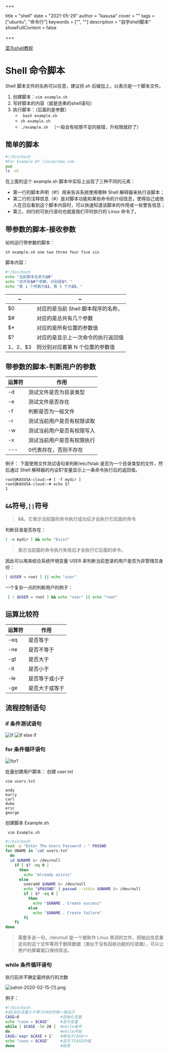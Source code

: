 +++

title = "shell"
date = "2021-05-29"
author = "kasusa"
cover = ""
tags = ["ubuntu", "命令行"]
keywords = ["", ""]
description = "自学shell脚本"
showFullContent = false

+++


[菜鸟shell教程](https://www.runoob.com/linux/linux-shell-variable.html)

# Shell 命令脚本

Shell 脚本文件的名称可以任意，建议将.sh 后缀加上，以表示是一个脚本文件。

1. 创建脚本：`vim example.sh`
2. 写好脚本的内容（就是连串的shell语句）
3. 执行脚本：（后面的是参数）
    * ` bash example.sh`
    * `sh example.sh`
    * `./example.sh ` （一般会有权限不足的报错，升权限就好了）

## 简单的脚本
```sh
#!/bin/bash
#For Example BY linuxprobe.com
pwd
ls -al
```

在上面的这个 example.sh 脚本中实际上出现了三种不同的元素：
* 第一行的脚本声明（#!）用来告诉系统使用哪种 Shell 解释器来执行该脚本；
* 第二行的注释信息（#）是对脚本功能和某些命令的介绍信息，使得自己或他人在日后看到这个脚本内容时，可以快速知道该脚本的作用或一些警告信息；
* 第三、四行的可执行语句也就是我们平时执行的 Linux 命令了。



 

## 带参数的脚本-接收参数

如何运行带参数的脚本：
```
sh example.sh one two three four five six
```

脚本内容：

```sh
#!/bin/bash
echo "当前脚本名称为$0"
echo "总共有$#个参数，分别是$*。"
echo "第 1 个参数为$1，第 5 个为$5。"
```

~|~
---|---
$0 | 对应的是当前 Shell 脚本程序的名称，
$# | 对应的是总共有几个参数
$* | 对应的是所有位置的参数值
$? | 对应的是显示上一次命令的执行返回值
$1、$2、$3 | 则分别对应着第 N 个位置的参数值

## 带参数的脚本-判断用户的参数

运算符 | 作用
----|---
-d |测试文件是否为目录类型
-e |测试文件是否存在
-f |判断是否为一般文件
-r |测试当前用户是否有权限读取
-w |测试当前用户是否有权限写入
-x |测试当前用户是否有权限执行
---|0代表存在，否则不存在

例子： 下面使用文件测试语句来判断/etc/fstab 是否为一个目录类型的文件，然后通过 Shell 解释器的内设$?变量显示上一条命令执行后的返回值。
```
root@KASUSA-cloud:~# [ -f mydir ]
root@KASUSA-cloud:~# echo $?
1
```
## `&&`符号,`||`符号
> &&，它表示当前面的命令执行成功后才会执行它后面的命令

判断目录是否存在：
```sh
[ -e mydir ] && echo "Exist"
```
> 表示当前面的命令执行失败后才会执行它后面的命令，

因此可以用来结合系统环境变量 USER 来判断当前登录的用户是否为非管理员身份：
```sh
[ $USER = root ] || echo "user"
```
一个复杂一点的判断用户的例子：
```sh
 [ ! $USER = root ] && echo "user" || echo "root"
```

## 运算比较符
运算符 |作用
---|---
-eq | 是否等于
-ne | 是否不等于
-gt | 是否大于
-lt | 是否小于
-le | 是否等于或小于
-ge | 是否大于或等于

## 流程控制语句
### if 条件测试语句

![if](https://image.baidu.com/search/down?url=http://ww1.sinaimg.cn/large/0083vuQJly1gbmzfmixtrj30eh05t3z5.jpg)
![if else if](https://image.baidu.com/search/down?url=http://ww1.sinaimg.cn/large/0083vuQJly1gbmzhnsu8uj30g9074jsb.jpg)

### for 条件循环语句
![for1](https://image.baidu.com/search/down?url=http://ww1.sinaimg.cn/large/0083vuQJly1gbmzpen0wwj30ev05fmxp.jpg)

批量创建用户脚本：
创建 user.txt
```
vim users.txt
```

```
andy
barry
carl
duke
eric
george
```

创建脚本 Example.sh
```
 vim Example.sh
```

```sh
#!/bin/bash
read -p "Enter The Users Password : " PASSWD
for UNAME in `cat users.txt`
  do
  id $UNAME &> /dev/null
    if [ $? -eq 0 ]
      then
        echo "Already exists"
      else
        useradd $UNAME &> /dev/null
        echo "$PASSWD" | passwd --stdin $UNAME &> /dev/null
        if [ $? -eq 0 ]
          then
            echo "$UNAME , Create success"
          else
            echo "$UNAME , Create failure"
        fi
    fi
done

```
> 需要多说一句，/dev/null 是一个被称作 Linux 黑洞的文件，把输出信息重定向到这个文件等同于删除数据（类似于没有回收功能的垃圾箱），可以让用户的屏幕窗口保持简洁。

### while 条件循环语句
执行前并不确定最终执行的次数

![sshot-2020-02-15-[1].png](https://image.baidu.com/search/down?url=http://ww1.sinaimg.cn/large/006rgJELly1gbwy6ok0x4j306q04874d.jpg)

例子：
```sh
#!/bin/bash
#在CASE变量小于等于20的时候一直运行
CASE=0                  #初始化变量
echo "case = $CASE"     #显示变量
while [ $CASE -le 20 ]  #while条件
do                      #while开始
CASE=`expr $CASE + 1`   #相当于CASE++
echo "case = $CASE"     #显示下CASE的值
done                    #结束
```
